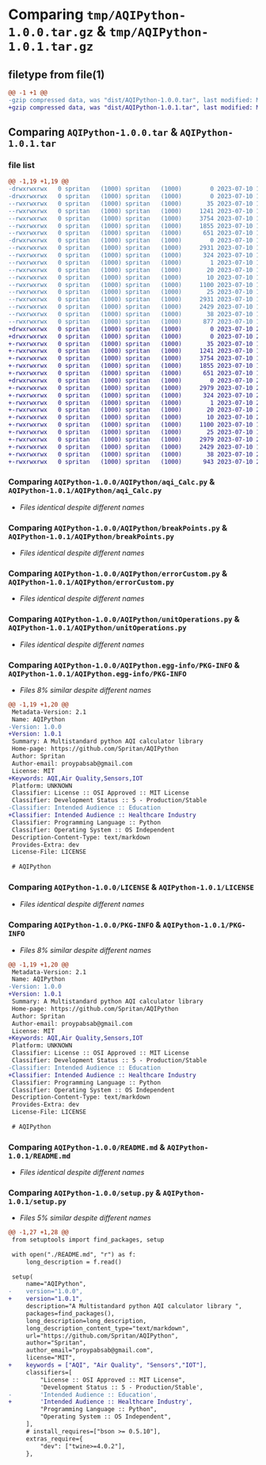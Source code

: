 # Comparing `tmp/AQIPython-1.0.0.tar.gz` & `tmp/AQIPython-1.0.1.tar.gz`

## filetype from file(1)

```diff
@@ -1 +1 @@
-gzip compressed data, was "dist/AQIPython-1.0.0.tar", last modified: Mon Jul 10 19:44:49 2023, max compression
+gzip compressed data, was "dist/AQIPython-1.0.1.tar", last modified: Mon Jul 10 21:01:45 2023, max compression
```

## Comparing `AQIPython-1.0.0.tar` & `AQIPython-1.0.1.tar`

### file list

```diff
@@ -1,19 +1,19 @@
-drwxrwxrwx   0 spritan   (1000) spritan   (1000)        0 2023-07-10 19:44:49.000000 AQIPython-1.0.0/
-drwxrwxrwx   0 spritan   (1000) spritan   (1000)        0 2023-07-10 19:44:49.000000 AQIPython-1.0.0/AQIPython/
--rwxrwxrwx   0 spritan   (1000) spritan   (1000)       35 2023-07-10 16:21:49.000000 AQIPython-1.0.0/AQIPython/__init__.py
--rwxrwxrwx   0 spritan   (1000) spritan   (1000)     1241 2023-07-10 19:34:25.000000 AQIPython-1.0.0/AQIPython/aqi_Calc.py
--rwxrwxrwx   0 spritan   (1000) spritan   (1000)     3754 2023-07-10 19:11:58.000000 AQIPython-1.0.0/AQIPython/breakPoints.py
--rwxrwxrwx   0 spritan   (1000) spritan   (1000)     1855 2023-07-10 19:11:16.000000 AQIPython-1.0.0/AQIPython/errorCustom.py
--rwxrwxrwx   0 spritan   (1000) spritan   (1000)      651 2023-07-10 18:18:12.000000 AQIPython-1.0.0/AQIPython/unitOperations.py
-drwxrwxrwx   0 spritan   (1000) spritan   (1000)        0 2023-07-10 19:44:49.000000 AQIPython-1.0.0/AQIPython.egg-info/
--rwxrwxrwx   0 spritan   (1000) spritan   (1000)     2931 2023-07-10 19:44:48.000000 AQIPython-1.0.0/AQIPython.egg-info/PKG-INFO
--rwxrwxrwx   0 spritan   (1000) spritan   (1000)      324 2023-07-10 19:44:48.000000 AQIPython-1.0.0/AQIPython.egg-info/SOURCES.txt
--rwxrwxrwx   0 spritan   (1000) spritan   (1000)        1 2023-07-10 19:44:48.000000 AQIPython-1.0.0/AQIPython.egg-info/dependency_links.txt
--rwxrwxrwx   0 spritan   (1000) spritan   (1000)       20 2023-07-10 19:44:48.000000 AQIPython-1.0.0/AQIPython.egg-info/requires.txt
--rwxrwxrwx   0 spritan   (1000) spritan   (1000)       10 2023-07-10 19:44:48.000000 AQIPython-1.0.0/AQIPython.egg-info/top_level.txt
--rwxrwxrwx   0 spritan   (1000) spritan   (1000)     1100 2023-07-10 15:29:20.000000 AQIPython-1.0.0/LICENSE
--rwxrwxrwx   0 spritan   (1000) spritan   (1000)       25 2023-07-10 15:29:20.000000 AQIPython-1.0.0/MANIFEST.in
--rwxrwxrwx   0 spritan   (1000) spritan   (1000)     2931 2023-07-10 19:44:49.000000 AQIPython-1.0.0/PKG-INFO
--rwxrwxrwx   0 spritan   (1000) spritan   (1000)     2429 2023-07-10 19:43:06.000000 AQIPython-1.0.0/README.md
--rwxrwxrwx   0 spritan   (1000) spritan   (1000)       38 2023-07-10 19:44:49.000000 AQIPython-1.0.0/setup.cfg
--rwxrwxrwx   0 spritan   (1000) spritan   (1000)      877 2023-07-10 19:12:23.000000 AQIPython-1.0.0/setup.py
+drwxrwxrwx   0 spritan   (1000) spritan   (1000)        0 2023-07-10 21:01:45.000000 AQIPython-1.0.1/
+drwxrwxrwx   0 spritan   (1000) spritan   (1000)        0 2023-07-10 21:01:45.000000 AQIPython-1.0.1/AQIPython/
+-rwxrwxrwx   0 spritan   (1000) spritan   (1000)       35 2023-07-10 16:21:49.000000 AQIPython-1.0.1/AQIPython/__init__.py
+-rwxrwxrwx   0 spritan   (1000) spritan   (1000)     1241 2023-07-10 19:34:25.000000 AQIPython-1.0.1/AQIPython/aqi_Calc.py
+-rwxrwxrwx   0 spritan   (1000) spritan   (1000)     3754 2023-07-10 19:11:58.000000 AQIPython-1.0.1/AQIPython/breakPoints.py
+-rwxrwxrwx   0 spritan   (1000) spritan   (1000)     1855 2023-07-10 19:11:16.000000 AQIPython-1.0.1/AQIPython/errorCustom.py
+-rwxrwxrwx   0 spritan   (1000) spritan   (1000)      651 2023-07-10 18:18:12.000000 AQIPython-1.0.1/AQIPython/unitOperations.py
+drwxrwxrwx   0 spritan   (1000) spritan   (1000)        0 2023-07-10 21:01:45.000000 AQIPython-1.0.1/AQIPython.egg-info/
+-rwxrwxrwx   0 spritan   (1000) spritan   (1000)     2979 2023-07-10 21:01:45.000000 AQIPython-1.0.1/AQIPython.egg-info/PKG-INFO
+-rwxrwxrwx   0 spritan   (1000) spritan   (1000)      324 2023-07-10 21:01:45.000000 AQIPython-1.0.1/AQIPython.egg-info/SOURCES.txt
+-rwxrwxrwx   0 spritan   (1000) spritan   (1000)        1 2023-07-10 21:01:45.000000 AQIPython-1.0.1/AQIPython.egg-info/dependency_links.txt
+-rwxrwxrwx   0 spritan   (1000) spritan   (1000)       20 2023-07-10 21:01:45.000000 AQIPython-1.0.1/AQIPython.egg-info/requires.txt
+-rwxrwxrwx   0 spritan   (1000) spritan   (1000)       10 2023-07-10 21:01:45.000000 AQIPython-1.0.1/AQIPython.egg-info/top_level.txt
+-rwxrwxrwx   0 spritan   (1000) spritan   (1000)     1100 2023-07-10 15:29:20.000000 AQIPython-1.0.1/LICENSE
+-rwxrwxrwx   0 spritan   (1000) spritan   (1000)       25 2023-07-10 15:29:20.000000 AQIPython-1.0.1/MANIFEST.in
+-rwxrwxrwx   0 spritan   (1000) spritan   (1000)     2979 2023-07-10 21:01:45.000000 AQIPython-1.0.1/PKG-INFO
+-rwxrwxrwx   0 spritan   (1000) spritan   (1000)     2429 2023-07-10 19:43:06.000000 AQIPython-1.0.1/README.md
+-rwxrwxrwx   0 spritan   (1000) spritan   (1000)       38 2023-07-10 21:01:45.000000 AQIPython-1.0.1/setup.cfg
+-rwxrwxrwx   0 spritan   (1000) spritan   (1000)      943 2023-07-10 21:00:07.000000 AQIPython-1.0.1/setup.py
```

### Comparing `AQIPython-1.0.0/AQIPython/aqi_Calc.py` & `AQIPython-1.0.1/AQIPython/aqi_Calc.py`

 * *Files identical despite different names*

### Comparing `AQIPython-1.0.0/AQIPython/breakPoints.py` & `AQIPython-1.0.1/AQIPython/breakPoints.py`

 * *Files identical despite different names*

### Comparing `AQIPython-1.0.0/AQIPython/errorCustom.py` & `AQIPython-1.0.1/AQIPython/errorCustom.py`

 * *Files identical despite different names*

### Comparing `AQIPython-1.0.0/AQIPython/unitOperations.py` & `AQIPython-1.0.1/AQIPython/unitOperations.py`

 * *Files identical despite different names*

### Comparing `AQIPython-1.0.0/AQIPython.egg-info/PKG-INFO` & `AQIPython-1.0.1/AQIPython.egg-info/PKG-INFO`

 * *Files 8% similar despite different names*

```diff
@@ -1,19 +1,20 @@
 Metadata-Version: 2.1
 Name: AQIPython
-Version: 1.0.0
+Version: 1.0.1
 Summary: A Multistandard python AQI calculator library 
 Home-page: https://github.com/Spritan/AQIPython
 Author: Spritan
 Author-email: proypabsab@gmail.com
 License: MIT
+Keywords: AQI,Air Quality,Sensors,IOT
 Platform: UNKNOWN
 Classifier: License :: OSI Approved :: MIT License
 Classifier: Development Status :: 5 - Production/Stable
-Classifier: Intended Audience :: Education
+Classifier: Intended Audience :: Healthcare Industry
 Classifier: Programming Language :: Python
 Classifier: Operating System :: OS Independent
 Description-Content-Type: text/markdown
 Provides-Extra: dev
 License-File: LICENSE
 
 # AQIPython
```

### Comparing `AQIPython-1.0.0/LICENSE` & `AQIPython-1.0.1/LICENSE`

 * *Files identical despite different names*

### Comparing `AQIPython-1.0.0/PKG-INFO` & `AQIPython-1.0.1/PKG-INFO`

 * *Files 8% similar despite different names*

```diff
@@ -1,19 +1,20 @@
 Metadata-Version: 2.1
 Name: AQIPython
-Version: 1.0.0
+Version: 1.0.1
 Summary: A Multistandard python AQI calculator library 
 Home-page: https://github.com/Spritan/AQIPython
 Author: Spritan
 Author-email: proypabsab@gmail.com
 License: MIT
+Keywords: AQI,Air Quality,Sensors,IOT
 Platform: UNKNOWN
 Classifier: License :: OSI Approved :: MIT License
 Classifier: Development Status :: 5 - Production/Stable
-Classifier: Intended Audience :: Education
+Classifier: Intended Audience :: Healthcare Industry
 Classifier: Programming Language :: Python
 Classifier: Operating System :: OS Independent
 Description-Content-Type: text/markdown
 Provides-Extra: dev
 License-File: LICENSE
 
 # AQIPython
```

### Comparing `AQIPython-1.0.0/README.md` & `AQIPython-1.0.1/README.md`

 * *Files identical despite different names*

### Comparing `AQIPython-1.0.0/setup.py` & `AQIPython-1.0.1/setup.py`

 * *Files 5% similar despite different names*

```diff
@@ -1,27 +1,28 @@
 from setuptools import find_packages, setup
 
 with open("./README.md", "r") as f:
     long_description = f.read()
 
 setup(
     name="AQIPython",
-    version="1.0.0",
+    version="1.0.1",
     description="A Multistandard python AQI calculator library ",
     packages=find_packages(),
     long_description=long_description,
     long_description_content_type="text/markdown",
     url="https://github.com/Spritan/AQIPython",
     author="Spritan",
     author_email="proypabsab@gmail.com",
     license="MIT",
+    keywords = ["AQI", "Air Quality", "Sensors","IOT"],
     classifiers=[
         "License :: OSI Approved :: MIT License",
         'Development Status :: 5 - Production/Stable',
-        'Intended Audience :: Education',
+        'Intended Audience :: Healthcare Industry',
         "Programming Language :: Python",
         "Operating System :: OS Independent",
     ],
     # install_requires=["bson >= 0.5.10"],
     extras_require={
         "dev": ["twine>=4.0.2"],
     },
```

